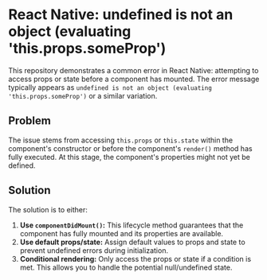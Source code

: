 # React Native: undefined is not an object (evaluating 'this.props.someProp')

This repository demonstrates a common error in React Native: attempting to access props or state before a component has mounted.  The error message typically appears as `undefined is not an object (evaluating 'this.props.someProp')` or a similar variation.

## Problem

The issue stems from accessing `this.props` or `this.state` within the component's constructor or before the component's `render()` method has fully executed.  At this stage, the component's properties might not yet be defined.

## Solution

The solution is to either:

1. **Use `componentDidMount()`:**  This lifecycle method guarantees that the component has fully mounted and its properties are available.
2. **Use default props/state:** Assign default values to props and state to prevent undefined errors during initialization. 
3. **Conditional rendering:** Only access the props or state if a condition is met. This allows you to handle the potential null/undefined state.